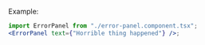 Example:

```jsx
import ErrorPanel from "./error-panel.component.tsx";
<ErrorPanel text={"Horrible thing happened"} />;
```

